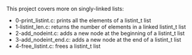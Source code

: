 This project covers more on singly-linked lists:
 - 0-print_listint.c: prints all the elements of a listint_t list
 - 1-listint_len.c: returns the number of elements in a linked listint_t list
 - 2-add_nodeint.c: adds a new node at the beginning of a listint_t list
 - 3-add_nodeint_end.c: adds a new node at the end of a listint_t list
 - 4-free_listint.c:  frees a listint_t list

